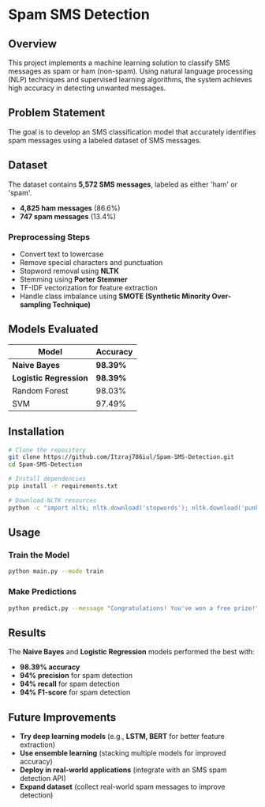 # Spam SMS Detection

## Overview
This project implements a machine learning solution to classify SMS messages as spam or ham (non-spam). Using natural language processing (NLP) techniques and supervised learning algorithms, the system achieves high accuracy in detecting unwanted messages.

## Problem Statement
The goal is to develop an SMS classification model that accurately identifies spam messages using a labeled dataset of SMS messages.

## Dataset
The dataset contains **5,572 SMS messages**, labeled as either 'ham' or 'spam'.  
- **4,825 ham messages** (86.6%)  
- **747 spam messages** (13.4%)  

### **Preprocessing Steps**
- Convert text to lowercase
- Remove special characters and punctuation
- Stopword removal using **NLTK**
- Stemming using **Porter Stemmer**
- TF-IDF vectorization for feature extraction
- Handle class imbalance using **SMOTE (Synthetic Minority Over-sampling Technique)**

## Models Evaluated
| Model               | Accuracy  |
|--------------------|-----------|
| **Naive Bayes**   | **98.39%** |
| **Logistic Regression** | **98.39%** |
| Random Forest     | 98.03%    |
| SVM               | 97.49%    |

## Installation
```bash
# Clone the repository
git clone https://github.com/Itzraj786iul/Spam-SMS-Detection.git
cd Spam-SMS-Detection

# Install dependencies
pip install -r requirements.txt

# Download NLTK resources
python -c "import nltk; nltk.download('stopwords'); nltk.download('punkt')"
```

## Usage
### **Train the Model**
```bash
python main.py --mode train
```

### **Make Predictions**
```bash
python predict.py --message "Congratulations! You've won a free prize!"
```


## Results
The **Naive Bayes** and **Logistic Regression** models performed the best with:
- **98.39% accuracy**
- **94% precision** for spam detection
- **94% recall** for spam detection
- **94% F1-score** for spam detection


## Future Improvements
- **Try deep learning models** (e.g., **LSTM, BERT** for better feature extraction)
- **Use ensemble learning** (stacking multiple models for improved accuracy)
- **Deploy in real-world applications** (integrate with an SMS spam detection API)
- **Expand dataset** (collect real-world spam messages to improve detection)